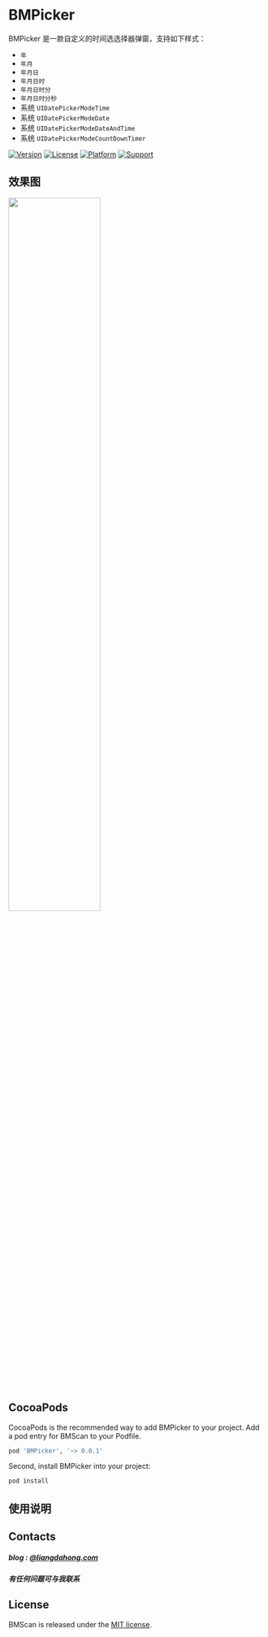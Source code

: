 # BMPicker

BMPicker 是一款自定义的时间选选择器弹窗，支持如下样式：

- `年` 
- `年月` 
- `年月日` 
- `年月日时` 
- `年月日时分` 
- `年月日时分秒`
- 系统 `UIDatePickerModeTime`
- 系统 `UIDatePickerModeDate`
- 系统 `UIDatePickerModeDateAndTime`
- 系统 `UIDatePickerModeCountDownTimer`

[![Version](https://img.shields.io/cocoapods/v/BMPicker.svg?style=flat)](http://cocoapods.org/pods/BMPicker) 
[![License](https://img.shields.io/cocoapods/l/BMPicker.svg?style=flat)](http://cocoapods.org/pods/BMPicker) 
[![Platform](https://img.shields.io/cocoapods/p/BMPicker.svg?style=flat)](http://cocoapods.org/pods/BMPicker) 
[![Support](https://img.shields.io/badge/support-iOS%207%2B%20-blue.svg?style=flat)](https://www.apple.com/nl/ios/) 


## 效果图 

<img src="Resources/1.gif" width="60%">

## CocoaPods
CocoaPods is the recommended way to add BMPicker to your project.
Add a pod entry for BMScan to your Podfile.

```Ruby
pod 'BMPicker', '~> 0.0.1'
```		
Second, install BMPicker into your project:

```Ruby
pod install
```

## 使用说明

## Contacts

##### blog : [@liangdahong.com](https://liangdahong.com)

##### 有任何问题可与我联系

## License
BMScan is released under the [MIT license](LICENSE). 

